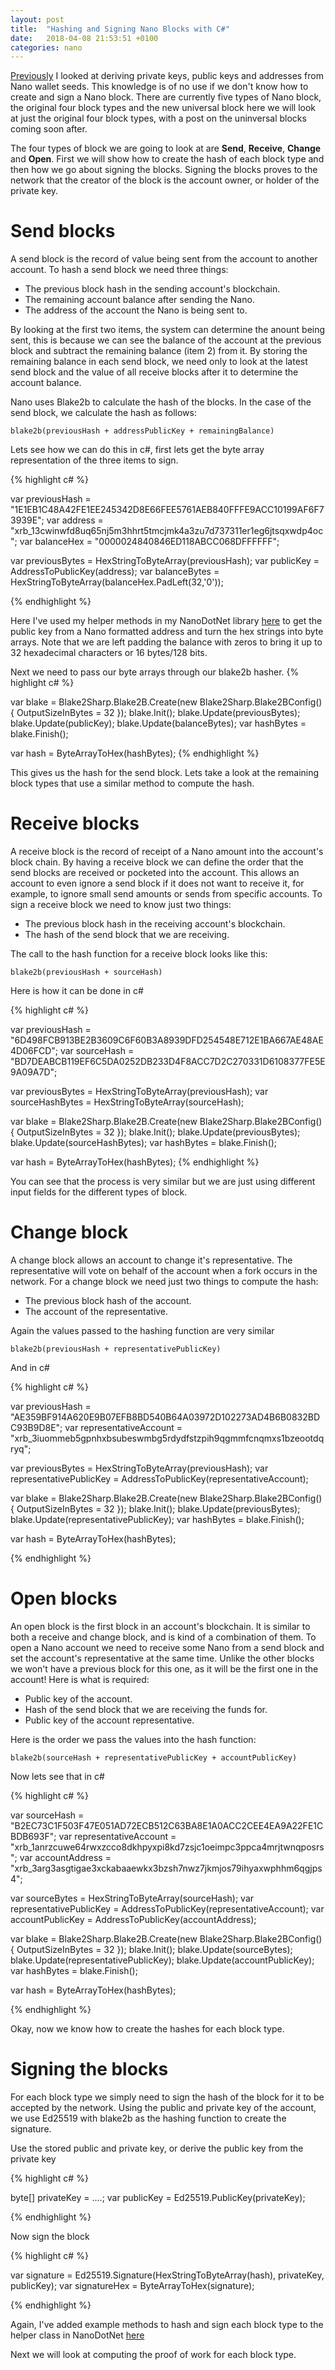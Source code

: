 ```yaml
---
layout: post
title:  "Hashing and Signing Nano Blocks with C#"
date:   2018-04-08 21:53:51 +0100
categories: nano
---
```


[Previously](/nano/2018/03/22/generating-nano-addresses.html) I looked at deriving private keys, public keys and addresses from Nano wallet seeds. This knowledge is of no use if we don't know how to create and sign a Nano block. There are currently five types of Nano block, the original four block types and the new universal block here we will look at just the original four block types, with a post on the uninversal blocks coming soon after. 

The four types of block we are going to look at are **Send**, **Receive**, **Change** and **Open**. First we will show how to create the hash of each block type and then how we go about signing the blocks. Signing the blocks proves to the network that the creator of the block is the account owner, or holder of the private key.

# Send blocks

A send block is the record of value being sent from the account to another account. To hash a send block we need three things:

* The previous block hash in the sending account's blockchain.
* The remaining account balance after sending the Nano.
* The address of the account the Nano is being sent to.

By looking at the first two items, the system can determine the anount being sent, this is because we can see the balance of the account at the previous block and subtract the remaining balance (item 2) from it. By storing the remaining balance in each send block, we need only to look at the latest send block and the value of all receive blocks after it to determine the account balance.

Nano uses Blake2b to calculate the hash of the blocks. In the case of the send block, we calculate the hash as follows:

`blake2b(previousHash + addressPublicKey + remainingBalance)` 

Lets see how we can do this in c#, first lets get the byte array representation of the three items to sign.

{% highlight c# %}

var previousHash = "1E1EB1C48A42FE1EE245342D8E66FEE5761AEB840FFFE9ACC10199AF6F73939E";
var address = "xrb_13cwinwfd8uq65nj5m3hhrt5tmcjmk4a3zu7d737311er1eg6jtsqxwdp4oc";
var balanceHex = "0000024840846ED118ABCC068DFFFFFF";

var previousBytes = HexStringToByteArray(previousHash);
var publicKey = AddressToPublicKey(address);
var balanceBytes = HexStringToByteArray(balanceHex.PadLeft(32,'0'));

{% endhighlight %}

Here I've used my helper methods in my NanoDotNet library [here](https://github.com/Flufd/NanoDotNet/blob/master/NanoDotNet/Utils/Utils.cs) to get the public key from a Nano formatted address and turn the hex strings into byte arrays. Note that we are left padding the balance with zeros to bring it up to 32 hexadecimal characters or 16 bytes/128 bits.

Next we need to pass our byte arrays through our blake2b hasher.
{% highlight c# %}

var blake = Blake2Sharp.Blake2B.Create(new Blake2Sharp.Blake2BConfig() { OutputSizeInBytes = 32 });
blake.Init();
blake.Update(previousBytes);
blake.Update(publicKey);
blake.Update(balanceBytes);
var hashBytes = blake.Finish();

var hash =  ByteArrayToHex(hashBytes);
{% endhighlight %}

This gives us the hash for the send block. Lets take a look at the remaining block types that use a similar method to compute the hash.

# Receive blocks

A receive block is the record of receipt of a Nano amount into the account's block chain. By having a receive block we can define the order that the send blocks are received or pocketed into the account. This allows an account to even ignore a send block if it does not want to receive it, for example, to ignore small send amounts or sends from specific accounts. To sign a receive block we need to know just two things:

* The previous block hash in the receiving account's blockchain.
* The hash of the send block that we are receiving.

The call to the hash function for a receive block looks like this:

`blake2b(previousHash + sourceHash)`

Here is how it can be done in c#

{% highlight c# %}

var previousHash = "6D498FCB913BE2B3609C6F60B3A8939DFD254548E712E1BA667AE48AE4D06FCD";
var sourceHash = "BD7DEABCB119EF6C5DA0252DB233D4F8ACC7D2C270331D6108377FE5E9A09A7D";

var previousBytes = HexStringToByteArray(previousHash);
var sourceHashBytes = HexStringToByteArray(sourceHash);

var blake = Blake2Sharp.Blake2B.Create(new Blake2Sharp.Blake2BConfig() { OutputSizeInBytes = 32 });
blake.Init();
blake.Update(previousBytes);
blake.Update(sourceHashBytes);
var hashBytes = blake.Finish();

var hash = ByteArrayToHex(hashBytes);
{% endhighlight %}

You can see that the process is very similar but we are just using different input fields for the different types of block.

# Change block

A change block allows an account to change it's representative. The representative will vote on behalf of the account when a fork occurs in the network. For a change block we need just two things to compute the hash:

* The previous block hash of the account.
* The account of the representative.

Again the values passed to the hashing function are very similar

`blake2b(previousHash + representativePublicKey)`

And in c#

{% highlight c# %}

var previousHash = "AE359BF914A620E9B07EFB8BD540B64A03972D102273AD4B6B0832BDC93B9D8E";
var representativeAccount = "xrb_3iuommeb5gpnhxbsubeswmbg5rdydfstzpih9qgmmfcnqmxs1bzeootdqryq";

var previousBytes = HexStringToByteArray(previousHash);
var representativePublicKey = AddressToPublicKey(representativeAccount);

var blake = Blake2Sharp.Blake2B.Create(new Blake2Sharp.Blake2BConfig() { OutputSizeInBytes = 32 });
blake.Init();
blake.Update(previousBytes);
blake.Update(representativePublicKey);
var hashBytes = blake.Finish();

var hash = ByteArrayToHex(hashBytes);

{% endhighlight %}

# Open blocks

An open block is the first block in an account's blockchain. It is similar to both a receive and change block, and is kind of a combination of them. To open a Nano account we need to receive some Nano from a send block and set the account's representative at the same time. Unlike the other blocks we won't have a previous block for this one, as it will be the first one in the account! Here is what is required:

* Public key of the account.
* Hash of the send block that we are receiving the funds for.
* Public key of the account representative.

Here is the order we pass the values into the hash function:

`blake2b(sourceHash + representativePublicKey + accountPublicKey)`

Now lets see that in c#

{% highlight c# %}

var sourceHash = "B2EC73C1F503F47E051AD72ECB512C63BA8E1A0ACC2CEE4EA9A22FE1CBDB693F";
var representativeAccount = "xrb_1anrzcuwe64rwxzcco8dkhpyxpi8kd7zsjc1oeimpc3ppca4mrjtwnqposrs";
var accountAddress = "xrb_3arg3asgtigae3xckabaaewkx3bzsh7nwz7jkmjos79ihyaxwphhm6qgjps4";

var sourceBytes = HexStringToByteArray(sourceHash);
var representativePublicKey = AddressToPublicKey(representativeAccount);
var accountPublicKey = AddressToPublicKey(accountAddress);

var blake = Blake2Sharp.Blake2B.Create(new Blake2Sharp.Blake2BConfig() { OutputSizeInBytes = 32 });
blake.Init();
blake.Update(sourceBytes);
blake.Update(representativePublicKey);
blake.Update(accountPublicKey);
var hashBytes = blake.Finish();

var hash = ByteArrayToHex(hashBytes);

{% endhighlight %}

Okay, now we know how to create the hashes for each block type. 

# Signing the blocks

For each block type we simply need to sign the hash of the block for it to be accepted by the network. Using the public and private key of the account, we use Ed25519 with blake2b as the hashing function to create the signature. 

Use the stored public and private key, or derive the public key from the private key

{% highlight c# %}

byte[] privateKey = ....;
var publicKey = Ed25519.PublicKey(privateKey);

{% endhighlight %}

Now sign the block

{% highlight c# %}

var signature = Ed25519.Signature(HexStringToByteArray(hash), privateKey, publicKey);
var signatureHex =  ByteArrayToHex(signature);

{% endhighlight %}

Again, I've added example methods to hash and sign each block type to the helper class in NanoDotNet [here](https://github.com/Flufd/NanoDotNet/blob/master/NanoDotNet/Utils/Utils.cs)

Next we will look at computing the proof of work for each block type.